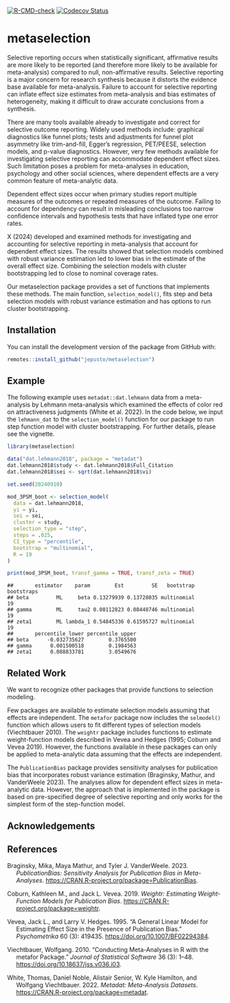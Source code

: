 
<!-- badges: start -->

[![R-CMD-check](https://github.com/jepusto/metaselection/actions/workflows/R-CMD-check.yaml/badge.svg)](https://github.com/jepusto/metaselection/actions/workflows/R-CMD-check.yaml)
[![Codecov
Status](https://codecov.io/gh/jepusto/metaselection/graph/badge.svg?token=8T7IUFT1QV)](https://codecov.io/gh/jepusto/metaselection)
<!-- [![CRAN Version](http://www.r-pkg.org/badges/version/metaselection)](https://CRAN.R-project.org/package=metaselection) -->
<!-- [![](http://cranlogs.r-pkg.org/badges/grand-total/metaselection)](https://CRAN.R-project.org/package=metaselection) -->
<!-- [![](http://cranlogs.r-pkg.org/badges/last-month/metaselection)](https://CRAN.R-project.org/package=metaselection) -->
<!-- badges: end -->

# metaselection

Selective reporting occurs when statistically significant, affirmative
results are more likely to be reported (and therefore more likely to be
available for meta-analysis) compared to null, non-affirmative results.
Selective reporting is a major concern for research synthesis because it
distorts the evidence base available for meta-analysis. Failure to
account for selective reporting can inflate effect size estimates from
meta-analysis and bias estimates of heterogeneity, making it difficult
to draw accurate conclusions from a synthesis.

There are many tools available already to investigate and correct for
selective outcome reporting. Widely used methods include: graphical
diagnostics like funnel plots; tests and adjustments for funnel plot
asymmetry like trim-and-fill, Egger’s regression, PET/PEESE, selection
models, and p-value diagnostics. However, very few methods available for
investigating selective reporting can accommodate dependent effect
sizes. Such limitation poses a problem for meta-analyses in education,
psychology and other social sciences, where dependent effects are a very
common feature of meta-analytic data.

Dependent effect sizes occur when primary studies report multiple
measures of the outcomes or repeated measures of the outcome. Failing to
account for dependency can result in misleading conclusions too narrow
confidence intervals and hypothesis tests that have inflated type one
error rates.

X (2024) developed and examined methods for investigating and accounting
for selective reporting in meta-analysis that account for dependent
effect sizes. The results showed that selection models combined with
robust variance estimation led to lower bias in the estimate of the
overall effect size. Combining the selection models with cluster
bootstrapping led to close to nominal coverage rates.

Our metaselection package provides a set of functions that implements
these methods. The main function, `selection_model()`, fits step and
beta selection models with robust variance estimation and has options to
run cluster bootstrapping.

## Installation

You can install the development version of the package from GitHub with:

``` r
remotes::install_github("jepusto/metaselection")
```

## Example

The following example uses `metadat::dat.lehmann` data from a
meta-analysis by Lehmann meta-analysis which examined the effects of
color red on attractiveness judgments (White et al. 2022). In the code
below, we input the `lehmann_dat` to the `selection_model()` function
for our package to run step function model with cluster bootstrapping.
For further details, please see the vignette.

``` r
library(metaselection)

data("dat.lehmann2018", package = "metadat")
dat.lehmann2018$study <- dat.lehmann2018$Full_Citation
dat.lehmann2018$sei <- sqrt(dat.lehmann2018$vi)

set.seed(20240910)

mod_3PSM_boot <- selection_model(
  data = dat.lehmann2018, 
  yi = yi,
  sei = sei,
  cluster = study,
  selection_type = "step",
  steps = .025,
  CI_type = "percentile",
  bootstrap = "multinomial",
  R = 19
)

print(mod_3PSM_boot, transf_gamma = TRUE, transf_zeta = TRUE)
```

    ##       estimator    param        Est         SE   bootstrap bootstraps
    ## beta         ML     beta 0.13279939 0.13728035 multinomial         19
    ## gamma        ML     tau2 0.08112823 0.08448746 multinomial         19
    ## zeta1        ML lambda_1 0.54845336 0.61595727 multinomial         19
    ##       percentile_lower percentile_upper
    ## beta      -0.032735627        0.3765500
    ## gamma      0.001500518        0.1984563
    ## zeta1      0.088833781        3.0549676

## Related Work

We want to recognize other packages that provide functions to selection
modeling.

Few packages are available to estimate selection models assuming that
effects are independent. The `metafor` package now includes the
`selmodel()` function which allows users to fit different types of
selection models (Viechtbauer 2010). The `weightr` package includes
functions to estimate weight-function models described in Vevea and
Hedges (1995; Coburn and Vevea 2019). However, the functions available
in these packages can only be applied to meta-analytic data assuming
that the effects are independent.

The `PublicationBias` package provides sensitivity analyses for
publication bias that incorporates robust variance estimation
(Braginsky, Mathur, and VanderWeele 2023). The analyses allow for
dependent effect sizes in meta-analytic data. However, the approach that
is implemented in the package is based on pre-specified degree of
selective reporting and only works for the simplest form of the
step-function model.

## Acknowledgements

## References

<div id="refs" class="references csl-bib-body hanging-indent"
entry-spacing="0">

<div id="ref-PublicationBias" class="csl-entry">

Braginsky, Mika, Maya Mathur, and Tyler J. VanderWeele. 2023.
*PublicationBias: Sensitivity Analysis for Publication Bias in
Meta-Analyses*. <https://CRAN.R-project.org/package=PublicationBias>.

</div>

<div id="ref-weightr" class="csl-entry">

Coburn, Kathleen M., and Jack L. Vevea. 2019. *Weightr: Estimating
Weight-Function Models for Publication Bias*.
<https://CRAN.R-project.org/package=weightr>.

</div>

<div id="ref-vevea1995" class="csl-entry">

Vevea, Jack L., and Larry V. Hedges. 1995. “A General Linear Model for
Estimating Effect Size in the Presence of Publication Bias.”
*Psychometrika* 60 (3): 419435. <https://doi.org/10.1007/BF02294384>.

</div>

<div id="ref-metafor" class="csl-entry">

Viechtbauer, Wolfgang. 2010. “Conducting Meta-Analyses in R with the
<span class="nocase">metafor</span> Package.” *Journal of Statistical
Software* 36 (3): 1–48. <https://doi.org/10.18637/jss.v036.i03>.

</div>

<div id="ref-metadat" class="csl-entry">

White, Thomas, Daniel Noble, Alistair Senior, W. Kyle Hamilton, and
Wolfgang Viechtbauer. 2022. *Metadat: Meta-Analysis Datasets*.
<https://CRAN.R-project.org/package=metadat>.

</div>

</div>
